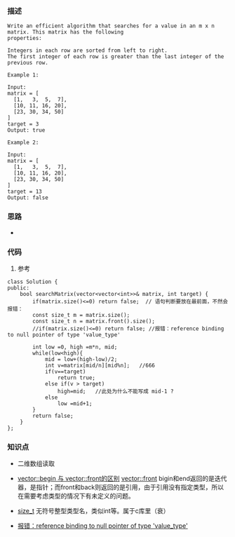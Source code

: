 ### 描述
```
Write an efficient algorithm that searches for a value in an m x n matrix. This matrix has the following 
properties:

Integers in each row are sorted from left to right.
The first integer of each row is greater than the last integer of the previous row.

Example 1:

Input:
matrix = [
  [1,   3,  5,  7],
  [10, 11, 16, 20],
  [23, 30, 34, 50]
]
target = 3
Output: true

Example 2:

Input:
matrix = [
  [1,   3,  5,  7],
  [10, 11, 16, 20],
  [23, 30, 34, 50]
]
target = 13
Output: false
```

### 思路
* 



### 代码
1. 参考
```
class Solution {
public:
    bool searchMatrix(vector<vector<int>>& matrix, int target) {
        if(matrix.size()<=0) return false;  // 语句判断要放在最前面，不然会报错：
        const size_t m = matrix.size();
        const size_t n = matrix.front().size();
        //if(matrix.size()<=0) return false; //报错：reference binding to null pointer of type 'value_type'
        
        int low =0, high =m*n, mid;
        while(low<high){
            mid = low+(high-low)/2;
            int v=matrix[mid/n][mid%n];   //666
            if(v==target)
                return true;
            else if(v > target)
                high=mid;   //此处为什么不能写成 mid-1 ?
            else
                low =mid+1;
        }     
        return false;
    }
};
```



### 知识点
* 二维数组读取
* [vector::begin 与 vector::front的区别](https://blog.csdn.net/liangzhaoyang1/article/details/51853686)
  [vector::front](http://www.cplusplus.com/reference/vector/vector/front/)
  bigin和end返回的是迭代器，是指针；而front和back则返回的是引用，由于引用没有指定类型，所以在需要考虑类型的情况下有未定义的问题。

* [size_t](http://www.cplusplus.com/reference/cstddef/size_t/?kw=size_t) 无符号整型类型名，类似int等。属于c库里（衰）
* [报错：reference binding to null pointer of type 'value_type'](https://blog.csdn.net/m0_38088298/article/details/79249044)
